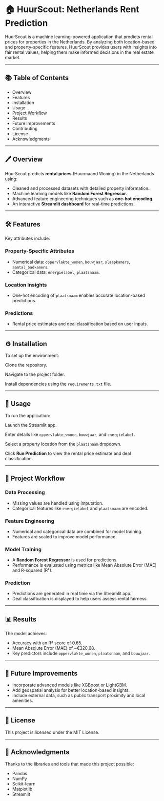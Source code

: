 # 🏠 HuurScout: Netherlands Rent Prediction

HuurScout is a machine learning-powered application that predicts rental prices for properties in the Netherlands. By analyzing both location-based and property-specific features, HuurScout provides users with insights into fair rental values, helping them make informed decisions in the real estate market.

---

## 📚 Table of Contents
- Overview
- Features
- Installation
- Usage
- Project Workflow
- Results
- Future Improvements
- Contributing
- License
- Acknowledgments

---

## 🖊 Overview
HuurScout predicts **rental prices** (Huurmaand Woning) in the Netherlands using:
- Cleaned and processed datasets with detailed property information.
- Machine learning models like **Random Forest Regressor**.
- Advanced feature engineering techniques such as **one-hot encoding**.
- An interactive **Streamlit dashboard** for real-time predictions.

---

## 🛠️ Features
Key attributes include:

### Property-Specific Attributes
- Numerical data: `oppervlakte_wonen`, `bouwjaar`, `slaapkamers`, `aantal_badkamers`.
- Categorical data: `energielabel`, `plaatsnaam`.

### Location Insights
- One-hot encoding of `plaatsnaam` enables accurate location-based predictions.

### Predictions
- Rental price estimates and deal classification based on user inputs.

---

## ⚙️ Installation
To set up the environment:

Clone the repository.

Navigate to the project folder.

Install dependencies using the `requirements.txt` file.

---

## 🚀 Usage
To run the application:

Launch the Streamlit app.

Enter details like `oppervlakte_wonen`, `bouwjaar`, and `energielabel`.

Select a property location from the `plaatsnaam` dropdown.

Click **Run Prediction** to view the rental price estimate and deal classification.

---

## 🧬 Project Workflow
### Data Processing
- Missing values are handled using imputation.
- Categorical features like `energielabel` and `plaatsnaam` are encoded.

### Feature Engineering
- Numerical and categorical data are combined for model training.
- Features are scaled to improve model performance.

### Model Training
- A **Random Forest Regressor** is used for predictions.
- Performance is evaluated using metrics like Mean Absolute Error (MAE) and R-squared (R²).

### Prediction
- Predictions are generated in real time via the Streamlit app.
- Deal classification is displayed to help users assess rental fairness.

---

## 📊 Results
The model achieves:
- Accuracy with an R² score of 0.65.
- Mean Absolute Error (MAE) of ~€320.68.
- Key predictors include `oppervlakte_wonen`, `plaatsnaam`, and `bouwjaar`.

---

## 🔮 Future Improvements
- Incorporate advanced models like XGBoost or LightGBM.
- Add geospatial analysis for better location-based insights.
- Include external data, such as public transport proximity and local amenities.

---

## 📜 License
This project is licensed under the MIT License. 

---

## 🙏 Acknowledgments
Thanks to the libraries and tools that made this project possible:
- Pandas
- NumPy
- Scikit-learn
- Matplotlib
- Streamlit

